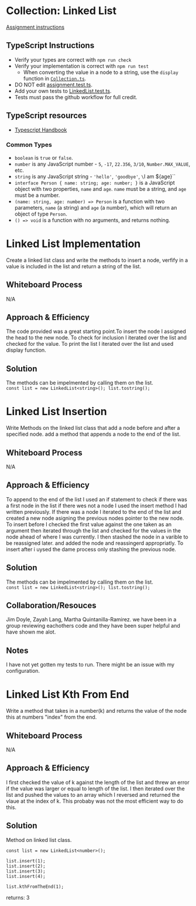 # Collection: Linked List

[Assignment instructions](https://codefellows.github.io/common_curriculum/data_structures_and_algorithms/Code_401/class-05/LAB)

## TypeScript Instructions

- Verify your types are correct with `npm run check`
- Verify your implementation is correct with `npm run test`
  - When converting the value in a node to a string, use the `display` function in [`Collection.ts`](./src/Collection.ts).
- DO NOT edit [assignment.test.ts](./src/).
- Add your own tests to [LinkedList.test.ts](./src/LinkedList.test.ts).
- Tests must pass the github workflow for full credit.

## TypeScript resources

- [Typescript Handbook](https://www.typescriptlang.org/docs/handbook/intro.html)

### Common Types

- `boolean` is `true` or `false`.
- `number` is any JavaScript number - `5`, `-17`, `22.356`, `3/10`, `Number.MAX_VALUE`, etc.
- `string` is any JavaScript string - `'hello'`, `'goodbye'`, `\`I am ${age}\``
- `interface Person { name: string; age: number; }` is a JavaScript object with two properties, `name` and `age`. `name` must be a string, and `age` must be a number.
- `(name: string, age: number) => Person` is a function with two parameters, `name` (a string) and `age` (a number), which will return an object of type `Person`.
- `() => void` is a function with no arguments, and returns nothing.
  <!-- - `'hello'`' is the JavaScript string `'hello'` and no other string. -->
  <!-- - `'hello'|'goodbye'` is either the JavaScript string `'hello'` or the string `'goodbye'`, and no other strings. -->

# Linked List Implementation 

 Create a linked list class and write the methods to insert a node, verfify in a value is included in the list and return a string of the list.

## Whiteboard Process
N/A

## Approach & Efficiency

The code provided was a great starting point.To insert the node I assigned the head to the new node. To check for inclusion I iterated over the list and checked for the value. To print the list I iterated over the list and used display function.

## Solution

The methods can be impelmented by calling them on the list.  
`const list = new LinkedList<string>();
list.tostring();`


# Linked List Insertion

Write Methods on the linked list class that add a node before and after a specified node. add a method that appends a node to the end of the list.  

## Whiteboard Process

N/A
## Approach & Efficiency

To append to the end of the list I used an if statement to check if there was a first node in the list if there wes not a node I used the insert method I had written previously. If there was a node I iterated to the end of the list and created a new node asigning the previous nodes pointer to the new node. To insert before I  checked the first value against the one taken as an argument then iterated through the list and checked for the values in the node ahead of where I was currently. I then stashed the node in a varible to be reassigned later. and added the node and reassingerd appropriatly. To insert after i uysed the dame process only stashing the previous node.  

## Solution

The methods can be impelmented by calling them on the list.  
`const list = new LinkedList<string>();
list.tostring();`

## Collaboration/Resouces

Jim Doyle, Zayah Lang, Martha Quintanilla-Ramirez.
we have been in a group reviewing eachothers code and they have been super helpful and have shown me alot.

## Notes

I have not yet gotten my tests to run. There might be an issue with my configuration.


# Linked List Kth From End

Write a method that takes in a number(k) and returns the value of the node this at numbers "index" from the end.

## Whiteboard Process

N/A

## Approach & Efficiency

I first checked the value of k against the length of the list and threw an error if the value was larger or equal to length of the list. I then iterated over the list and pushed the values to an array which I reversed and returned the vlaue at the index of k. This probaby was not the most efficient way to do this.  

## Solution

Method on linked list class.  


    const list = new LinkedList<number>();

    list.insert(1);
    list.insert(2);
    list.insert(3);
    list.insert(4);

    list.kthFromTheEnd(1);


 returns: 3
 